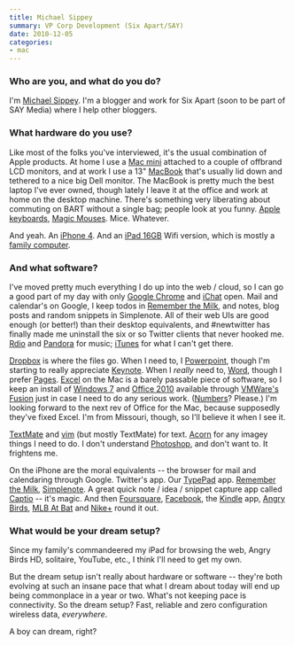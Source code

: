 ```yaml
---
title: Michael Sippey
summary: VP Corp Development (Six Apart/SAY)
date: 2010-12-05
categories:
- mac
---
```


### Who are you, and what do you do?

I'm [Michael Sippey](http://www.sippey.com/ "Michael's website."). I'm a blogger and work for Six Apart (soon to be part of SAY Media) where I help other bloggers.

### What hardware do you use?

Like most of the folks you've interviewed, it's the usual combination of Apple products. At home I use a [Mac mini][mac-mini] attached to a couple of offbrand LCD monitors, and at work I use a 13" [MacBook][] that's usually lid down and tethered to a nice big Dell monitor. The MacBook is pretty much the best laptop I've ever owned, though lately I leave it at the office and work at home on the desktop machine. There's something very liberating about commuting on BART without a single bag; people look at you funny. [Apple keyboards][keyboard], [Magic Mouses][magic-mouse]. Mice. Whatever.

And yeah. An [iPhone 4][iphone-4]. And an [iPad 16GB][ipad] Wifi version, which is mostly a [family computer](http://www.sippey.com/2010/01/the-ipad-is-the-family-computer.html "Michael's post on the iPad.").

### And what software?

I've moved pretty much everything I do up into the web / cloud, so I can go a good part of my day with only [Google Chrome][chrome] and [iChat][] open. Mail and calendar's on Google, I keep todos in [Remember the Milk][remember-the-milk], and notes, blog posts and random snippets in Simplenote. All of their web UIs are good enough (or better!) than their desktop equivalents, and #newtwitter has finally made me uninstall the six or so Twitter clients that never hooked me. [Rdio][] and [Pandora][] for music; [iTunes][] for what I can't get there.

[Dropbox][] is where the files go. When I need to, I [Powerpoint][], though I'm starting to really appreciate [Keynote][]. When I *really* need to, [Word][], though I prefer [Pages][]. [Excel][] on the Mac is a barely passable piece of software, so I keep an install of [Windows 7][windows-7] and [Office 2010][office] available through [VMWare's Fusion][vmware-fusion] just in case I need to do any serious work. ([Numbers][]? Please.) I'm looking forward to the next rev of Office for the Mac, because supposedly they've fixed Excel. I'm from Missouri, though, so I'll believe it when I see it.

[TextMate][] and [vim][] (but mostly TextMate) for text. [Acorn][] for any imagey things I need to do. I don't understand [Photoshop][], and don't want to. It frightens me.

On the iPhone are the moral equivalents -- the browser for mail and calendaring through Google. Twitter's app. Our [TypePad][typepad-ios] app. [Remember the Milk][remember-the-milk-ios], [Simplenote][simplenote-ios]. A great quick note / idea / snippet capture app called [Captio][captio-ios] -- it's magic. And then [Foursquare][foursquare-ios], [Facebook][facebook-ios], the [Kindle][kindle-ios] app, [Angry Birds][angry-birds-ios], [MLB At Bat][mlb-at-bat-ios] and [Nike+][nike-plus] round it out.

### What would be your dream setup?

Since my family's commandeered my iPad for browsing the web, Angry Birds HD, solitaire, YouTube, etc., I think I'll need to get my own.

But the dream setup isn't really about hardware or software -- they're both evolving at such an insane pace that what I dream about today will end up being commonplace in a year or two. What's not keeping pace is connectivity. So the dream setup? Fast, reliable and zero configuration wireless data, *everywhere*.

A boy can dream, right?

[acorn]: https://flyingmeat.com/acorn/ "An image editor for the Mac."
[angry-birds-ios]: https://apps.apple.com/us/app/angry-birds/id343200656 "A game involving slingshots, birds and pigs."
[captio-ios]: https://captio.co/ "An iPhone app for quickly capturing notes/ideas."
[chrome]: https://www.google.com/intl/en/chrome/ "A WebKit-based browser, where each tab runs in its own thread."
[dropbox]: https://www.dropbox.com/ "Online syncing and storage."
[excel]: https://www.microsoft.com/en-us/microsoft-365/excel "A spreadsheet application."
[facebook-ios]: https://apps.apple.com/us/app/facebook/id284882215 "An iPhone app for accessing Facebook."
[foursquare-ios]: https://apps.apple.com/us/app/foursquare/id306934924 "An iPhone client for the social location game."
[ichat]: https://en.wikipedia.org/wiki/IChat "An AIM/Jabber client included with Mac OS X."
[ipad]: https://www.apple.com/ipad/ "A tablet device."
[iphone-4]: https://en.wikipedia.org/wiki/IPhone_4 "A smartphone."
[itunes]: https://www.apple.com/itunes/ "A jukebox application and online store."
[keyboard]: https://www.apple.com/us/shop/goto/mac/accessories "The keyboard."
[keynote]: https://www.apple.com/keynote/ "Presentation software for the Mac."
[kindle-ios]: https://apps.apple.com/gb/app/kindle/id302584613 "An iPhone app for accessing Kindle content from Amazon."
[mac-mini]: https://www.apple.com/mac-mini/ "A small desktop computer."
[macbook]: https://en.wikipedia.org/wiki/MacBook "A laptop."
[magic-mouse]: https://en.wikipedia.org/wiki/Magic_Mouse "A multi-touch mouse."
[mlb-at-bat-ios]: http://web.archive.org/web/20180218144228/http://m.mlb.com:80/apps/atbat "An iPhone baseball app for viewing scores and streaming matches."
[nike-plus]: https://www.nike.com/member/profile "A software/hardware combo for tracking your running."
[numbers]: https://www.apple.com/numbers/ "A spreadsheet application for the Mac."
[office]: https://www.microsoft.com/en-us/microsoft-365 "An office productivity suite."
[pages]: https://www.apple.com/pages/ "A Mac word processor and layout tool from Apple."
[pandora]: http://www.pandora.com/restricted "A personalised Internet radio station."
[photoshop]: https://www.adobe.com/products/photoshop.html "A bitmap image editor."
[powerpoint]: https://www.microsoft.com/en-us/microsoft-365/powerpoint "Presentation software."
[rdio]: http://web.archive.org/web/20151209115835/http://www.rdio.com:80/home/en-us/ "A music streaming service."
[remember-the-milk-ios]: https://www.rememberthemilk.com/services/iphone/ "An iPhone client for the task/to-do service."
[remember-the-milk]: https://www.rememberthemilk.com/ "An online task/to-do list service."
[simplenote-ios]: https://apps.apple.com/us/app/simplenote/id289429962 "A note app with cloud syncing."
[textmate]: https://macromates.com/ "A text editor for the Mac."
[typepad-ios]: https://apps.apple.com/us/app/typepad/id281944480 "An iPhone client for the TypePad blogging platform."
[vim]: https://www.vim.org/ "A command-line text editor."
[vmware-fusion]: http://web.archive.org/web/20221223060906/https://www.vmware.com/products/fusion.html "A PC emulator for the Mac."
[windows-7]: https://en.wikipedia.org/wiki/Windows_7 "An operating system."
[word]: https://www.microsoft.com/en-us/microsoft-365/word "A document editor."
